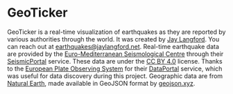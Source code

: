 # GeoTicker

GeoTicker is a real-time visualization of earthquakes as they are reported by various authorities through the world. It was created by <a href="https://jaylangford.net">Jay Langford</a>. You can reach out at earthquakes@jaylangford.net.
Real-time earthquake data are provided by the <a href="https://www.emsc-csem.org/">Euro-Mediterranean Seismological Centre</a> through their <a href="https://www.seismicportal.eu/">SeismicPortal</a> service. These data are under the <a href="https://creativecommons.org/licenses/by/4.0/">CC BY 4.0</a> license. Thanks to the <a href="https://www.epos-eu.org/">European Plate Observing System</a> for their <a href="https://www.epos-eu.org/dataportal">DataPortal</a> service, which was useful for data discovery during this project.
Geographic data are from <a href="https://www.naturalearthdata.com/">Natural Earth</a>, made available in GeoJSON format by <a href="https://geojson.xyz/">geojson.xyz</a>.
